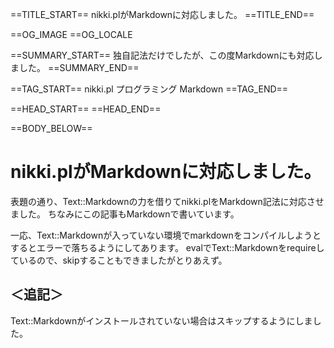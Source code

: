 ==TITLE_START==
nikki.plがMarkdownに対応しました。
==TITLE_END==

==OG_IMAGE 
==OG_LOCALE 

==SUMMARY_START==
独自記法だけでしたが、この度Markdownにも対応しました。
==SUMMARY_END==

==TAG_START==
nikki.pl プログラミング Markdown
==TAG_END==

==HEAD_START==
==HEAD_END==

==BODY_BELOW==

# nikki.plがMarkdownに対応しました。

表題の通り、Text::Markdownの力を借りてnikki.plをMarkdown記法に対応させました。
ちなみにこの記事もMarkdownで書いています。

一応、Text::Markdownが入っていない環境でmarkdownをコンパイルしようとするとエラーで落ちるようにしてあります。
evalでText::Markdownをrequireしているので、skipすることもできましたがとりあえず。

## ＜追記＞

Text::Markdownがインストールされていない場合はスキップするようにしました。